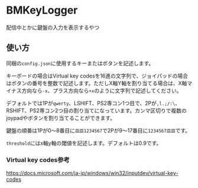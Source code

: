 # BMKeyLogger
配信中とかに鍵盤の入力を表示するやつ

## 使い方
同梱の`config.json`に使用するキーまたはボタンを記述します。

キーボードの場合はVirtual key codesを16進の文字列で、ジョイパッドの場合はボタンの番号を整数で記述します。ただしX軸Y軸を割り当てる場合は、X軸マイナス方向なら`-x`、プラス方向なら`+x`のように文字列で記述してください。

デフォルトでは1Pが`qwerty`、LSHIFT、PS2専コン1つ目で、2Pが`,l.;/:\`、RSHIFT、PS2専コン2つ目の割り当てになっています。カンマ区切りで複数のjoypadやボタンを割り当てることができます。

鍵盤の順番は1Pが0～8番目に`皿皿1234567`で2Pが9～17番目に`1234567皿皿`です。

`threshold`にはx軸y軸の閾値を記述します。デフォルトは0.9です。

### Virtual key codes参考
https://docs.microsoft.com/ja-jp/windows/win32/inputdev/virtual-key-codes